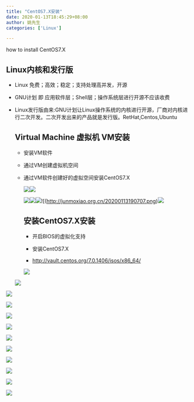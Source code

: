 ```yaml
---
title: "CentOS7.X安装"
date: 2020-01-13T18:45:29+08:00
author: 姚先生
categories: ['Linux']

---
```


how to install CentOS7.X



<!--more-->



## Linux内核和发行版

* Linux 免费；高效；稳定；支持处理高并发，开源

* GNU计划 即 应用软件层；Shell层；操作系统层进行开源不应该收费

* Linux发行版由来:GNU计划让Linux操作系统的内核进行开源，厂商对内核进行二次开发。二次开发出来的产品就是发行版。RetHat,Centos,Ubuntu 

  

  ## Virtual Machine 虚拟机 VM安装

  * 安装VM软件

  * 通过VM创建虚拟机空间

  * 通过VM软件创建好的虚拟空间安装CentOS7.X

    ![](http://junmoxiao.org.cn/20200113190116.png)![](http://junmoxiao.org.cn/20200113190200.png)

    ![](http://junmoxiao.org.cn/20200113190303.png)![](http://junmoxiao.org.cn/20200113190541.png)![](http://junmoxiao.org.cn/20200113190624.png)![(http://junmoxiao.org.cn/20200113190707.png)![](http://junmoxiao.org.cn/20200113190745.png)

    ## 安装CentOS7.X安装

    * 开启BIOS的虚拟化支持

    * 安装CentOS7.X

    *   http://vault.centos.org/7.0.1406/isos/x86_64/

      ![](http://junmoxiao.org.cn/20200113191421.png)

  

  

  ![](http://junmoxiao.org.cn/20200113191606.png)

  

![](http://junmoxiao.org.cn/20200113191945.png)

![](http://junmoxiao.org.cn/20200113192050.png)

![](http://junmoxiao.org.cn/20200113192231.png)

![](http://junmoxiao.org.cn/20200113192358.png)

![](http://junmoxiao.org.cn/20200113192716.png)

![](http://junmoxiao.org.cn/20200113193015.png)

![](http://junmoxiao.org.cn/20200113194242.png)

![](http://junmoxiao.org.cn/20200113194343.png)

![](http://junmoxiao.org.cn/20200113194444.png)

![](http://junmoxiao.org.cn/20200113194555.png)